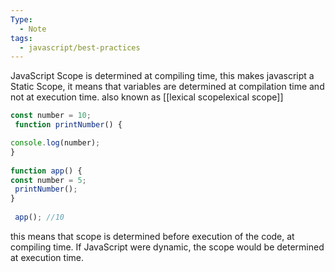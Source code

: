 ```yaml
---
Type:
  - Note
tags:
  - javascript/best-practices
---
```

JavaScript Scope is determined at compiling time, this makes javascript a Static Scope, it means that variables are determined at compilation time and not at execution time.
also known as [[lexical scopelexical scope]]

``` javascript
const number = 10;  
 function printNumber() {  

console.log(number);  
}  
  
function app() {  
const number = 5;  
 printNumber();  
}  
  
 app(); //10
```

this means that  scope is determined before execution of the code, at compiling time. If JavaScript were dynamic, the scope would be determined at execution time.